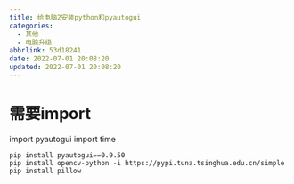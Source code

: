 ```yaml
---
title: 给电脑2安装python和pyautogui
categories:
  - 其他
  - 电脑升级
abbrlink: 53d18241
date: 2022-07-01 20:08:20
updated: 2022-07-01 20:08:20
---
```



# 需要import
import pyautogui
import time
```
pip install pyautogui==0.9.50
pip install opencv-python -i https://pypi.tuna.tsinghua.edu.cn/simple
pip install pillow
```
